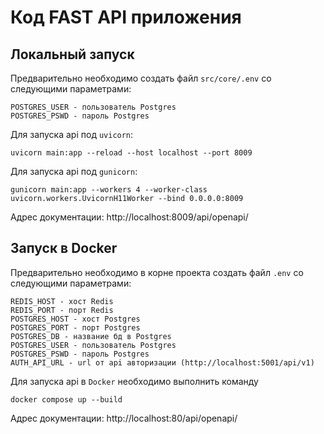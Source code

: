 # Код FAST API приложения

## Локальный запуск
Предварительно необходимо создать файл `src/core/.env` со следующими параметрами:
```dotenv
POSTGRES_USER - пользователь Postgres
POSTGRES_PSWD - пароль Postgres
```

Для запуска api под `uvicorn`:
```shell
uvicorn main:app --reload --host localhost --port 8009
```
Для запуска api под `gunicorn`:
```shell
gunicorn main:app --workers 4 --worker-class uvicorn.workers.UvicornH11Worker --bind 0.0.0.0:8009
```

Адрес документации: http://localhost:8009/api/openapi/


## Запуск в Docker
Предварительно необходимо в корне проекта создать файл `.env` со следующими параметрами:
```dotenv
REDIS_HOST - хост Redis
REDIS_PORT - порт Redis
POSTGRES_HOST - хост Postgres 
POSTGRES_PORT - порт Postgres
POSTGRES_DB - название бд в Postgres
POSTGRES_USER - пользователь Postgres
POSTGRES_PSWD - пароль Postgres
AUTH_API_URL - url от api авторизации (http://localhost:5001/api/v1)
```

Для запуска api в `Docker` необходимо выполнить команду
```shell
docker compose up --build
```

Адрес документации: http://localhost:80/api/openapi/
